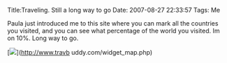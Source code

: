 Title:Traveling. Still a long way to go
Date: 2007-08-27 22:33:57
Tags: Me

Paula just introduced me to this site where you can mark all the countries you
visited, and you can see what percentage of the world you visited. Im on 10%.
Long way to go.

[![](/static/images/widget_map_promote.gif)](http://www.travb
uddy.com/widget_map.php)

